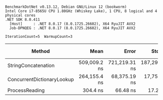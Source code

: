 ```

BenchmarkDotNet v0.13.12, Debian GNU/Linux 12 (bookworm)
Intel Core i7-8565U CPU 1.80GHz (Whiskey Lake), 1 CPU, 8 logical and 4 physical cores
.NET SDK 8.0.411
  [Host]     : .NET 8.0.17 (8.0.1725.26602), X64 RyuJIT AVX2
  Job-DPNQEG : .NET 8.0.17 (8.0.1725.26602), X64 RyuJIT AVX2

IterationCount=5  WarmupCount=3  

```
| Method                     | Mean         | Error         | StdDev        | Ratio | RatioSD | Gen0    | Allocated | Alloc Ratio |
|--------------------------- |-------------:|--------------:|--------------:|------:|--------:|--------:|----------:|------------:|
| StringConcatenation        | 509,009.2 ns | 721,219.31 ns | 187,298.36 ns | 1.000 |    0.00 | 19.5313 |   88001 B |       1.000 |
| ConcurrentDictionaryLookup | 264,155.4 ns |  68,375.19 ns |  17,756.82 ns | 0.583 |    0.23 | 11.2305 |   48000 B |       0.545 |
| ProcessReading             |     304.4 ns |      66.48 ns |      17.26 ns | 0.001 |    0.00 |  0.0763 |     320 B |       0.004 |
